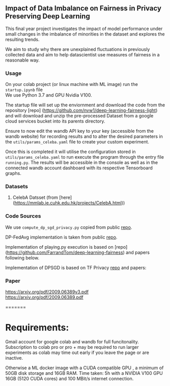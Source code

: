 
## Impact of Data Imbalance on Fairness in Privacy Preserving Deep Learning
This final year project investigates the impact of model performance under small changes in the imbalance of minorities in the dataset and explores the resulting trends. 

We aim to study why there are unexplained fluctuations in previously collected data and aim to help datascientist use measures of fairness in a reasonable way.




### Usage
On your colab project (or linux machine with ML image) run the `startup.ipynb` file<br />
We use Python 3.7 and GPU Nvidia V100. <br />

The startup file will set up the enviornment and download the code from the repository [repo] (https://github.com/nvw1/deep-learning-fairness-light) and will download and unzip the pre-processed Dataset from a google cloud services bucket into its parents directory.<br />

Ensure to now edit the wandb API key to your key (accessible from the wandb website) for recording results and to alter the desired parameters in the `utils/params_celeba.yaml` file to create your custom experiment.

Once this is completed it will utilise the configuration stored in `utils/params_celeba.yaml` to run execute the program through the entry file `running.py`.
The results will be accessible in the console as well as in the connected wandb account dashboard with its respective Tensorboard graphs. <br />



### Datasets
1. CelebA Datsset (from [here] (https://mmlab.ie.cuhk.edu.hk/projects/CelebA.html))

### Code Sources
We use `compute_dp_sgd_privacy.py` copied from public [repo](https://github.com/tensorflow/privacy).

DP-FedAvg implementation is taken from public [repo](https://github.com/ebagdasa/backdoor_federated_learning).

Implementation of playing.py execution is based on [repo] (https://github.com/FarrandTom/deep-learning-fairness) and papers following below.

Implementation of DPSGD is based on TF Privacy [repo](https://github.com/tensorflow/privacy) and papers:

### Paper
https://arxiv.org/pdf/2009.06389v3.pdf
https://arxiv.org/pdf/2009.06389.pdf



=======



# Requirements:
Gmail account for google colab and wandb for full funcitonality.
Subscription to colab pro or pro + may be required to run larger experiments as colab may time out early if you leave the page or are inactive.

Otherwise a ML docker image with a CUDA compatible GPU , a minimum of 50GB disk storage and 16GB RAM.
Time taken: 5h with a NVIDIA V100 GPU 16GB (5120 CUDA cores) and 100 MBit/s internet connection.
